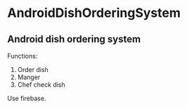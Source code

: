 # AndroidDishOrderingSystem

## Android dish ordering system
Functions: 
  1. Order dish
  2. Manger 
  3. Chef check dish
  
Use firebase.
